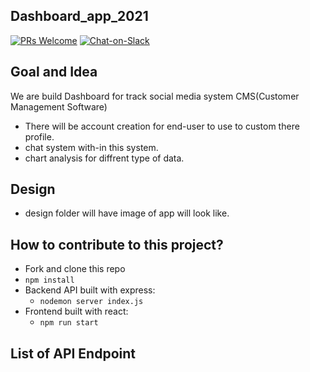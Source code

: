 ## Dashboard_app_2021

[![PRs Welcome](https://img.shields.io/badge/PRs-welcome-brightgreen.svg?style=flat-square)](http://makeapullrequest.com)
[![Chat-on-Slack](https://img.shields.io/badge/chat-slack-blueviolet)](https://join.slack.com/t/justlearningtheweb/shared_invite/enQtODkzMTQ1OTA2NjI4LTA0MjhjYjFhOTQxYzAyNGMxODc1OTEwYjhmOGM1MGVmMTAyYTI5NTk2M2Y1Zjk2ZDE0MTllNmQ5YzY4NjlmNWY)

## Goal and Idea
We are build Dashboard for track social media system CMS(Customer Management Software)
* There will be account creation for end-user to use to custom there profile.
* chat system with-in this system.
* chart analysis for diffrent type of data. 

## Design
- design folder will have image of app will look like.

## How to contribute to this project?
* Fork and clone this repo
* `npm install`
* Backend API built with express:
    * `nodemon server index.js`
* Frontend built with react:
    * `npm run start`

## List of API Endpoint